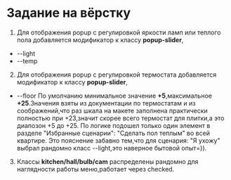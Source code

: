 # Задание на вёрстку

1. Для отображения popup с регулировкой яркости ламп или теплого пола добавляется модификатор к классу **popup-slider**,
*  --light
*  --temp

2. Для отображения popup с регулировкой термостата добавляется модификатор к классу **popup-slider**,
- --floor
По умолчанию минимальное значение  **+5**,максимальное **+25**.Значения взяты из документации по термостатам и из соображений,что раз шкала на макете заполнена практически полностью при +23,значит скорее всего термостат для плитки,а это диапозон +5 до +25.
По логике подошел только один элемент в разделе "Избранные сценарии": "Сделать пол теплым" во всей квартире.
Это пояснение забавно тем,что для сценария: "Я ухожу" выбрал рандомно класс --light,это наверное бытовой опыт=)).

3. Классы **kitchen/hall/bulb/cam** распределены рандомно для наглядности работы меню,работает через checked.



